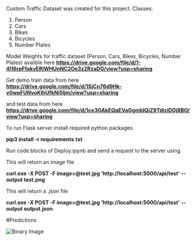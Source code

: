 Custom Traffic Dataset was created for this project.
Classes:
1. Person
2. Cars
3. Bikes
4. Bicycles
5. Number Plates


Model Weights for traffic dataset (Person, Cars, Bikes, Bicycles, Number Plates) avalible here 
<strong>https://drive.google.com/file/d/1-4l16rpFfakvERIWHUnNC2Oe3z2RzaDG/view?usp=sharing</strong>

Get demo train data from here
<strong>https://drive.google.com/file/d/1SjCn76d9Hk-v0wpFUNvoKIhUfkNi5Ijm/view?usp=sharing</strong>

and test data from here 
<strong>https://drive.google.com/file/d/1ce3GAkEQqEVaGgmblQiZ9TdlziDDj8BO/view?usp=sharing</strong>



To run Flask server install required python packages

<strong>pip3 install -r requirements.txt</strong>

Run code blocks of Deploy.ipynb and send a request to the server using

This will return an image file

<strong>curl.exe -X POST -F image=@test.jpg 'http://localhost:5000/api/test' --output test.png</strong>

This will return a .json file

<strong>curl.exe -X POST -F image=@test.jpg 'http://localhost:5000/api/test' --output output.json</strong>


#Predictions

![Binary Image](https://github.com/ahsan44411/YOLO-Object-Detection/blob/main/yolo%20prediction.JPG)
